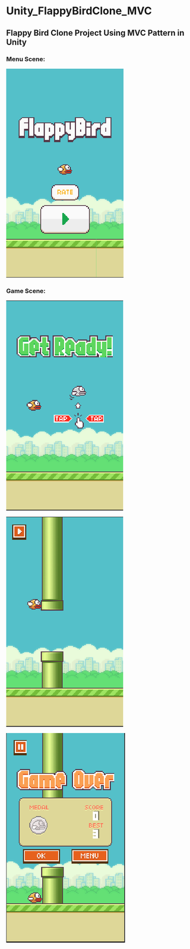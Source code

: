 # Unity_FlappyBirdClone_MVC
## Flappy Bird Clone Project Using MVC Pattern in Unity

### Menu Scene:

<p>
  <img src="Img/MenuScene.PNG" alt="MenuScene"/>
</p>

### Game Scene:

<p>
  <img src="Img/GameScene.PNG" alt="GameScene"/>
</p>
<p>
  <img src="Img/GameScene1.PNG" alt="GameScene1"/>
</p>
<p>
  <img src="Img/GameScene2.PNG" alt="GameScene2"/>
</p>
